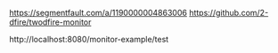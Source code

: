 
https://segmentfault.com/a/1190000004863006
https://github.com/2-dfire/twodfire-monitor

http://localhost:8080/monitor-example/test